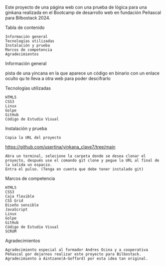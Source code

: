 Este proyecto de una página web con una prueba de lógica para una ginkana realizada en el Bootcamp de desarrollo web en fundación Peñascal para Bilbostack 2024.

Tabla de contenido

    Información general
    Tecnologías utilizadas
    Instalación y prueba
    Marcos de competencia
    Agradecimientos

Información general

pista de una yincana en la que aparece un código en binario con un enlace oculto qu te lleva a otra web para poder descifrarlo

Tecnologías utilizadas

    HTML5
    CSS3
    Linux
    Golpe
    GitHub
    Código de Estudio Visual

Instalación y prueba

    Copia la URL del proyecto

https://github.com/usertina/yinkana_clave7/tree/main

    Abra un terminal, selecione la carpeta donde se desea clonar el proyecto, después use el comando git clone y pegue la URL al final de la salida un espacio.
    Entra el pulso. (Tenga en cuenta que debe tener instalado git)


Marcos de competencia

    HTML5
    CSS3
    Caja flexible
    CSS Grid
    Diseño sensible
    JavaScript
    Linux
    Golpe
    GitHub
    Código de Estudio Visual
    SCRUM

Agradecimientos

    Agradecimiento especial al formador Andres Ocina y a cooperativa Peñascal por dejarnos realizar este proyecto para Bilbostack.
    Agradecimiento a Aintzane(A-Goffard) por esta idea tan original.
  
